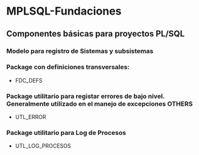 # MPLSQL-Fundaciones
## Componentes básicas para proyectos PL/SQL
### Modelo para registro de Sistemas y subsistemas
### Package con definiciones transversales: 
* FDC_DEFS
### Package utilitario para registar errores de bajo nivel. Generalmente utilizado en el manejo de excepciones OTHERS
* UTL_ERROR
### Package utilitario para Log de Procesos
* UTL_LOG_PROCESOS
